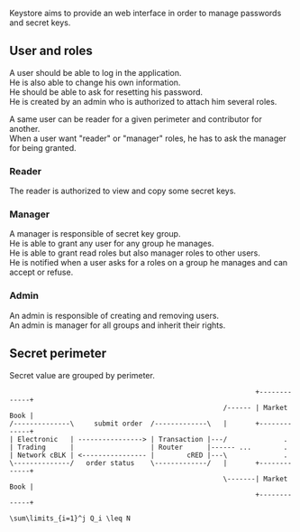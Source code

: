 Keystore aims to provide an web interface in order to manage passwords and secret keys.<br>

## User and roles

A user should be able to log in the application.<br>
He is also able to change his own information.<br>
He should be able to ask for resetting his password.<br>
He is created by an admin who is authorized to attach him several roles.<br>

A same user can be reader for a given perimeter and contributor for another.<br>
When a user want "reader" or "manager" roles, he has to ask the manager for being granted.<br>

### Reader

The reader is authorized to view and copy some secret keys.<br>

### Manager

A manager is responsible of secret key group.<br>
He is able to grant any user for any group he manages.<br>
He is able to grant read roles but also manager roles to other users.<br>
He is notified when a user asks for a roles on a group he manages and can accept or refuse.<br>

### Admin

An admin is responsible of creating and removing users.<br>
An admin is manager for all groups and inherit their rights.<br>

## Secret perimeter

Secret value are grouped by perimeter.

```ditaa
                                                             +-------------+
                                                     /------ | Market Book |
/--------------\     submit order  /-------------\   |       +-------------+
| Electronic   | ----------------> | Transaction |---/              .
| Trading      |                   | Router      |------ ...        .
| Network cBLK | <---------------- |        cRED |---\              .
\--------------/   order status    \-------------/   |       +-------------+
                                                     \-------| Market Book |
                                                             +-------------+
```

```formula
\sum\limits_{i=1}^j Q_i \leq N
```